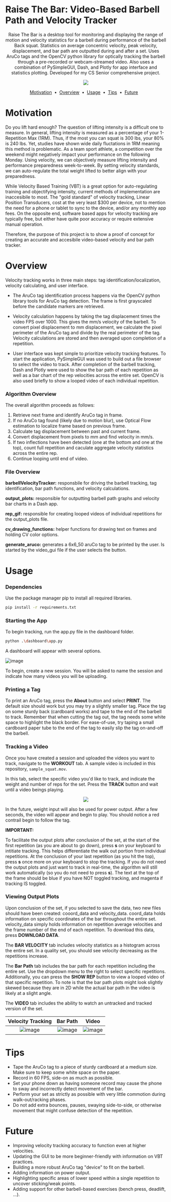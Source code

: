 # Raise The Bar: Video-Based Barbell Path and Velocity Tracker

<p align="center">
Raise The Bar is a desktop tool for monitoring and displaying the range of motion and velocity statistics for a barbell during performance of the barbell Back squat. 
Statistics on average concentric velocity, peak velocity, displacement, and bar path are outputted during and after a set.
Uses AruCo tags and the OpenCV python library for optically tracking the barbell through a pre-recorded or webcam-streamed video. 
Also uses a combination of PySimpleGUI, Dash, and Plotly for app interface and statistics plotting.
Developed for my CS Senior comprehensive project.
</p>

<p align="center">
  <img src="https://user-images.githubusercontent.com/70167258/207141756-217b32fb-82f6-44b5-a3af-33199319f12b.png" />
</p>

<p align="center">
<a href="#Motivation">Motivation</a> &nbsp;&bull;&nbsp;
<a href="#Overview">Overview</a> &nbsp;&bull;&nbsp;
<a href="#Usage">Usage</a> &nbsp;&bull;&nbsp;
<a href="#Tips">Tips</a> &nbsp;&bull;&nbsp;
<a href="#Future">Future</a> &nbsp;&nbsp; 
</p>

# Motivation
Do you lift hard enough? 
The question of lifting intensity is a difficult one to measure. 
In general, lifting intensity is measured as a percentage of your 1-Repetition Max (1RM). 
Thus, if the most you can squat is 300 lbs, your 80% is 240 lbs. 
Yet, studies have shown wide daily fluctations in 1RM meaning this method is problematic.
As a team sport athlete, a competition over the weekend might negatively impact your performance on the following Monday.
Using velocity, we can objectively measure lifting intensity and performance preparedness week-to-week.
By setting velocity standards, we can auto-regulate the total weight lifted to better align with your preparedness.

While Velocity Based Training (VBT) is a great option for auto-regulating training and objectifying intensity, current methods of implementation are inaccesibile to most. 
The "gold standard" of velocity tracking, Linear Position Transducers, cost at the very least $300 per device, not to mention the need for a phone or tablet to sync to the device, and/or any monthly app fees. 
On the opposite end, software based apps for velocity tracking are typically free, but either have quite poor accuracy or require extensive manual operation.

Therefore, the purpose of this project is to show a proof of concept for creating an accurate and accesibile video-based velocity and bar path tracker.

# Overview
Velocity tracking works in three main steps: tag identification/localization, velocity calculating, and user interface.
* The AruCo tag identification process happens via the OpenCV python library tools for AruCo tag detection.
    The frame is first grayscaled before the candidate markers are retrieved.

* Velocity calculation happens by taking the tag displacement times the video FPS over 1000. 
    This gives the mm/s velocity of the barbell.
    To convert pixel displacement to mm displacement, we calculate the pixel perimeter of the AruCo tag and divide by the real perimeter of the tag.
    Velocity calculations are stored and then averaged upon completion of a repetition.

* User interface was kept simple to prioritize velocity tracking features.
    To start the application, PySimpleGUI was used to build out a file browser to select the video to track.
    After completion of the barbell tracking, Dash and Plotly were used to show the bar path of each repetition as well as a bar chart of the rep velocities across the entire set. 
    OpenCV is also used briefly to show a looped video of each individual repetition.

### Algorithm Overview
The overall algorithm proceeds as follows:
1. Retrieve next frame and identify AruCo tag in frame.
2. If no AruCo tag found (likely due to motion blur), use Optical Flow estimation to localize frame based on previous frame.
3. Calculate tag displacement between past and current frame.
4. Convert displacement from pixels to mm and find velocity in mm/s. 
5. If two inflections have been detected (one at the bottom and one at the top), count full repetition and caculate aggregate velocity statistics across the entire rep.
6. Continue looping until end of video.

### File Overview

**barbellVelocityTracker:** responsbile for driving the barbell tracking, tag identification, bar path functions, and velocity calculations.

**output_plots:** responsible for outputting barbell path graphs and velocity bar charts in a Dash app.

**rep_gif:** responsible for creating looped videos of individual repetitions for the output_plots file.

**cv_drawing_functions:** helper functions for drawing text on frames and holding CV color options.

**generate_aruco:** generates a 6x6_50 aruCo tag to be printed by the user. Is started by the video_gui file if the user selects the button.



# Usage
### Dependencies
Use the package manager pip to install all required libraries.
```bash
pip install -r requirements.txt
```

### Starting the App
To begin tracking, run the app.py file in the dashboard folder.
```bash
python .\dashboard\app.py
```

A dashboard will appear with several options. 

![image](https://github.com/NeythonLecStreitz/BarbellTrackingCode/assets/70167258/17c2e55e-dfcb-4061-b219-90db7fdaaf7e)


To begin, create a new session.
You will be asked to name the session and indicate how many videos you will be uploading.

### Printing a Tag
To print an AruCo tag, press the **About** button and select **PRINT**.
The default size should work but you may try a slightly smaller tag.
Place the tag on some sturdy back (cardboard works) and tape to the end of the barbell to track.
Remember that when cutting the tag out, the tag needs some white space to highlight the black border.
For ease-of-use, try taping a small cardboard paper tube to the end of the tag to easily slip the tag on-and-off the barbell.


### Tracking a Video
Once you have created a session and uploaded the videos you want to track, navigate to the **WORKOUT** tab.
A sample video is included in this repository, ```sample_squat.mov```.

In this tab, select the specific video you'd like to track, and indicate the weight and number of reps for the set.
Press the **TRACK** button and wait until a video beings playing.

<p align="center">
  <img src="https://github.com/NeythonLecStreitz/BarbellTrackingCode/assets/70167258/8067c7b4-806d-489b-b6d6-94fed6c1b794" />
</p>

In the future, weight input will also be used for power output.
After a few seconds, the video will appear and begin to play.
You should notice a red contrail begin to follow the tag.

**IMPORTANT:**

To facilitate the output plots after conclusion of the set, at the start of the first repetition (as you are about to go down), press **s** on your keyboard to intitiate tracking. This helps differentiate the walk out portion from individual repetitions. At the conclusion of your last repetition (as you hit the top), press **s** once more on your keyboard to stop the tracking.
If you do not need the output plots and just want to track in real-time, the algorithm will still work automatically (so you do not need to press **s**).
The text at the top of the frame should be blue if you have NOT toggled tracking, and magenta if tracking IS toggled.


### Viewing Output Plots

Upon conclusion of the set, if you selected to save the data, two new files should have been created: cooord_data and velocity_data.
coord_data holds information on specific coordinates of the bar throughout the entire set.
velocity_data simply holds information on repetition average velocities and the frame number of the end of each repetition.
To download this data, press **DOWNLOAD DATA**.

The **BAR VELOCITY** tab includes velocity statistics as a histogram across the entire set. In a quality set, you should see velocity decreasing as the repetitions increase.

The **Bar Path** tab includes the bar path for each repetition including the entire set. Use the dropdown menu to the right to select specific repetitions. Additionally, you can press the **SHOW REP** button to view a looped video of that specific repetition.
To note is that the bar path plots might look slightly skewed because they are in 2D while the actual bar path in the video is likely at a slight angle.

The **VIDEO** tab includes the ability to watch an untracked and tracked version of the set. 

Velocity Tracking          |  Bar Path                 | Video
:-------------------------:|:-------------------------:|:-------------------------:
![image](https://github.com/NeythonLecStreitz/BarbellTrackingCode/assets/70167258/9c57a724-fb13-42ba-808c-8c3848ae8e9e) |  ![image](https://github.com/NeythonLecStreitz/BarbellTrackingCode/assets/70167258/388dbac5-e7ae-4a4f-805f-8647c0ded1b3) | ![image](https://github.com/NeythonLecStreitz/BarbellTrackingCode/assets/70167258/3ab9c465-d9fa-4384-b4b2-a1a4548aa1cf)
 

# Tips
* Tape the AruCo tag to a piece of sturdy cardboard at a medium size. Make sure to keep some white space on the paper.
* Record in 60 FPS, side-on as much as possible. 
* Set your phone down as having someone record may cause the phone to sway and incorrectly detect movement of the bar.
* Perform your set as strictly as possible with very little commotion during walk-out/racking phases.
* Do not add extra bounces, pauses, swaying side-to-side, or otherwise movement that might confuse detection of the repetition.

# Future
* Improving velocity tracking accuracy to function even at higher velocities.
* Updating the GUI to be more beginner-friendly with information on VBT practices.
* Building a more robust AruCo tag "device" to fit on the barbell.
* Adding information on power output.
* Highlighting specific areas of lower speed within a single repetition to uncover sticking/weak points.
* Adding support for other barbell-based exercises (bench press, deadlift, ...).
